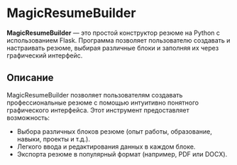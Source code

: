 # MagicResumeBuilder

**MagicResumeBuilder** — это простой конструктор резюме на Python с использованием Flask. Программа позволяет пользователю создавать и настраивать резюме, выбирая различные блоки и заполняя их через графический интерфейс.

## Описание

MagicResumeBuilder позволяет пользователям создавать профессиональные резюме с помощью интуитивно понятного графического интерфейса. Этот инструмент предоставляет возможность:
- Выбора различных блоков резюме (опыт работы, образование, навыки, проекты и т.д.).
- Легкого ввода и редактирования данных в каждом блоке.
- Экспорта резюме в популярный формат (например, PDF или DOCX).
